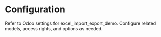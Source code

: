 # Configuration

Refer to Odoo settings for excel_import_export_demo. Configure related models, access rights, and options as needed.
